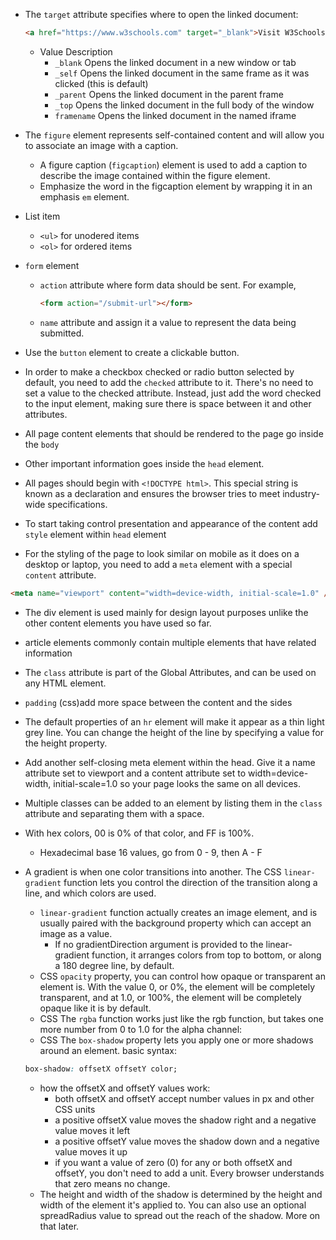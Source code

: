 - The `target` attribute specifies where to open the linked document:

  ```html
  <a href="https://www.w3schools.com" target="_blank">Visit W3Schools</a>
  ```

  - Value Description
    - `_blank` Opens the linked document in a new window or tab
    - `_self` Opens the linked document in the same frame as it was clicked (this is default)
    - `_parent` Opens the linked document in the parent frame
    - `_top` Opens the linked document in the full body of the window
    - `framename` Opens the linked document in the named iframe

- The `figure` element represents self-contained content and will allow you to associate an image with a caption.

  - A figure caption (`figcaption`) element is used to add a caption to describe the image contained within the figure element.
  - Emphasize the word in the figcaption element by wrapping it in an emphasis `em` element.

- List item

  - `<ul>` for unodered items
  - `<ol>` for ordered items

- `form` element

  - `action` attribute where form data should be sent. For example,

    ```html
    <form action="/submit-url"></form>
    ```

  - `name` attribute and assign it a value to represent the data being submitted.

- Use the `button` element to create a clickable button.

- In order to make a checkbox checked or radio button selected by default, you need to add the `checked` attribute to it. There's no need to set a value to the checked attribute. Instead, just add the word checked to the input element, making sure there is space between it and other attributes.

- All page content elements that should be rendered to the page go inside the `body`
- Other important information goes inside the `head` element.
- All pages should begin with `<!DOCTYPE html>`. This special string is known as a declaration and ensures the browser tries to meet industry-wide specifications.
- To start taking control presentation and appearance of the content add `style` element within `head` element

- For the styling of the page to look similar on mobile as it does on a desktop or laptop, you need to add a `meta` element with a special `content` attribute.

```html
<meta name="viewport" content="width=device-width, initial-scale=1.0" />
```

- The div element is used mainly for design layout purposes unlike the other content elements you have used so far.

- article elements commonly contain multiple elements that have related information

- The `class` attribute is part of the Global Attributes, and can be used on any HTML element.

- `padding` (css)add more space between the content and the sides
- The default properties of an `hr` element will make it appear as a thin light grey line. You can change the height of the line by specifying a value for the height property.
- Add another self-closing meta element within the head. Give it a name attribute set to viewport and a content attribute set to width=device-width, initial-scale=1.0 so your page looks the same on all devices.
-  Multiple classes can be added to an element by listing them in the `class` attribute and separating them with a space. 
- With hex colors, 00 is 0% of that color, and FF is 100%.
  - Hexadecimal base 16 values, go from 0 - 9, then A - F
- A gradient is when one color transitions into another. The CSS `linear-gradient` function lets you control the direction of the transition along a line, and which colors are used.
  - `linear-gradient` function actually creates an image element, and is usually paired with the background property which can accept an image as a value.
    - If no gradientDirection argument is provided to the linear-gradient function, it arranges colors from top to bottom, or along a 180 degree line, by default.
  - CSS `opacity` property, you can control how opaque or transparent an element is. With the value 0, or 0%, the element will be completely transparent, and at 1.0, or 100%, the element will be completely opaque like it is by default.
  - CSS The `rgba` function works just like the rgb function, but takes one more number from 0 to 1.0 for the alpha channel:
  - CSS The `box-shadow` property lets you apply one or more shadows around an element. basic syntax:
  ```css
  box-shadow: offsetX offsetY color;
  ```
    - how the offsetX and offsetY values work:
      - both offsetX and offsetY accept number values in px and other CSS units
      - a positive offsetX value moves the shadow right and a negative value moves it left
      - a positive offsetY value moves the shadow down and a negative value moves it up
      - if you want a value of zero (0) for any or both offsetX and offsetY, you don't need to add a unit. Every browser understands that zero means no change.
    - The height and width of the shadow is determined by the height and width of the element it's applied to. You can also use an optional spreadRadius value to spread out the reach of the shadow. More on that later.